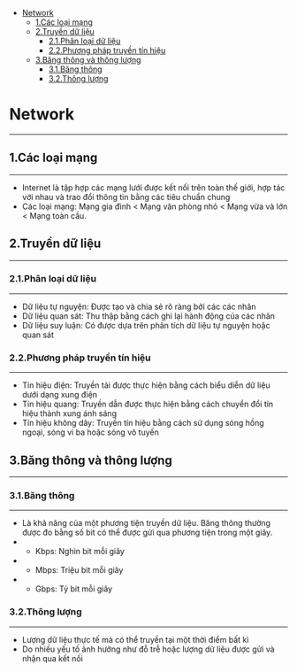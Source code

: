 - [Network](#network)
  - [1.Các loại mạng](#1các-loại-mạng)
  - [2.Truyền dữ liệu](#2truyền-dữ-liệu)
    - [2.1.Phân loại dữ liệu](#21phân-loại-dữ-liệu)
    - [2.2.Phương pháp truyền tín hiệu](#22phương-pháp-truyền-tín-hiệu)
  - [3.Băng thông và thông lượng](#3băng-thông-và-thông-lượng)
    - [3.1.Băng thông](#31băng-thông)
    - [3.2.Thông lượng](#32thông-lượng)
# Network
---
## 1.Các loại mạng
---
- Internet là tập hợp các mạng lưới được kết nối trên toàn thế giới, hợp tác với nhau và trao đổi thông tin bằng các tiêu chuẩn chung 
- Các loại mạng: 
  Mạng gia đình < Mạng văn phòng nhỏ < Mạng vừa và lớn < Mạng toàn cầu.
## 2.Truyền dữ liệu 
---
### 2.1.Phân loại dữ liệu
---
- Dữ liệu tự nguyện: Được tạo và chia sẻ rõ ràng bởi các các nhân 
- Dữ liệu quan sát: Thu thập bằng cách ghi lại hành động của các nhân
- Dữ liệu suy luận: Có được dựa trên phân tích dữ liệu tự nguyện hoặc quan sát
### 2.2.Phương pháp truyền tín hiệu
---
- Tín hiệu điện: Truyền tải được thực hiện bằng cách biểu diễn dữ liệu dưới dạng xung điện
- Tín hiệu quang: Truyền dẫn được thực hiện bằng cách chuyển đổi tín hiệu thành xung ánh sáng
- Tín hiệu không dây: Truyền tín hiệu bằng cách sử dụng sóng hồng ngoại, sóng vi ba hoặc sóng vô tuyến
## 3.Băng thông và thông lượng
---
### 3.1.Băng thông
---
- Là khả năng của một phương tiện truyền dữ liệu. Băng thông thường được đo bằng số bit có thể được gửi qua phương tiện trong một giây.
- + Kbps: Nghìn bit mỗi giây
- + Mbps: Triệu bit mỗi giây
- + Gbps: Tỷ bit mỗi giây
### 3.2.Thông lượng
---
- Lượng dữ liệu thực tế mà có thể truyền tại một thời điểm bất kì
- Do nhiều yếu tố ảnh hưởng như đỗ trễ hoặc lượng dữ liệu được gửi và nhận qua kết nối

